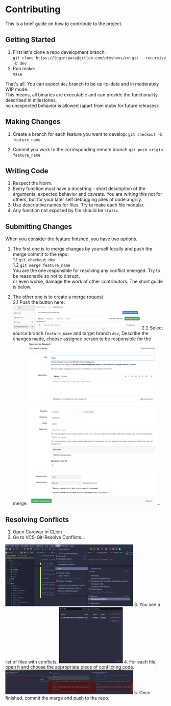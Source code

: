 # Contributing

This is a brief guide on how to contribute to the project.

## Getting Started

1. First let's clone a repo development branch:   
   `git clone https://login:pass@gitlab.com/ptyshevs/cw.git --recursive -b dev`
2. Run make:   
   `make`

That's all. You can expect `dev` branch to be up-to-date and in moderately WIP
mode.   
This means, all binaries are executable and can provide the functionality
described in milestones,   
no unexpected behavior is allowed (apart from stubs for
future releases).

## Making Changes

1. Create a branch for each feature you want to develop: 
   `git checkout -b feature_name`

2. Commit you work to the corresponding remote branch
   `git push origin feature_name`

## Writing Code

1. Respect the Norm.
2. Every function must have a docstring - short description of the arguments,
   expected behavior and caveats.
You are writing this not for others, but for
   your later self debugging piles of code angrily.
3. Use descriptive names for files. Try to make each file modular.
4. Any function not exposed by file should be `static`.

## Submitting Changes

When you consider the feature finished, you have two options.
1. The first one is to merge changes by yourself locally and push the
   merge commit to the repo:   
  1.1 `git checkout dev`   
  1.2 `git merge feature_name`   
You are the one responsible for resolving any conflict emerged. Try to be reasonable so not to disrupt,   
or even worse, damage the work of other contributors. The short guide is below.

2. The other one is to create a merge request   
  2.1 Push the button here:   
    <img src="docs/screenshots/merge-request.png" width="400px" />
  2.2 Select source branch `feature_name` and target branch `dev`,
Describe the changes made, choose assignee person to be responsible for the merge.
    <img src="docs/screenshots/merge-form.png" width="400px" />...

## Resolving Conflicts

1. Open Corewar in CLion
2. Go to VCS-Git-Resolve Conflicts...
<img src="docs/screenshots/vcs-git-resolve.png" width="400px" />
3. You see a list of files with conflicts:
<img src="docs/screenshots/conflict_files.png" width="200px" />
4. For each file, open it and choose the appropriate piece of conflicting code.
<img src="docs/screenshots/resolve.png" width="400px" />   
5. Once finished, commit the merge and push to the repo.
